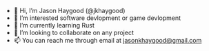 - 👋 Hi, I’m Jason Haygood (@jkhaygood)
- 👀 I’m interested software devlopment or game devlopment
- 🌱 I’m currently learning Rust
- 💞️ I’m looking to collaborate on any project
- 📫 You can reach me through email at jasonkhaygood@gmail.com
